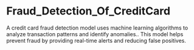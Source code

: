# Fraud_Detection_Of_CreditCard
A credit card fraud detection model uses machine learning algorithms to analyze transaction patterns and identify anomalies.. This model helps prevent fraud by providing real-time alerts and reducing false positives.
